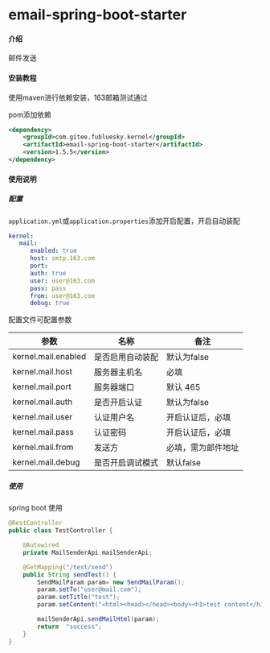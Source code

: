 # email-spring-boot-starter

#### 介绍
邮件发送

#### 安装教程
使用maven进行依赖安装，163邮箱测试通过

pom添加依赖

```xml
<dependency>
    <groupId>com.gitee.fubluesky.kernel</groupId>
    <artifactId>email-spring-boot-starter</artifactId>
    <version>1.5.5</version>
</dependency>
```

#### 使用说明

##### **配置**

```application.yml```或```application.properties```添加开启配置，开启自动装配

```yml
kernel:
   mail:
      enabled: true
      host: smtp.163.com
      port:
      auth: true
      user: user@163.com
      pass: pass
      from: user@163.com
      debug: true
```

配置文件可配置参数

| 参数                           | 名称                           | 备注                                     |
| ------------------------------ | ------------------------------ | ---------------------------------------- |
| kernel.mail.enabled             | 是否启用自动装配               | 默认为false                              |
| kernel.mail.host             | 服务器主机名                       | 必填 |
| kernel.mail.port        | 服务器端口                     | 默认 465 |
| kernel.mail.auth        | 是否开启认证                       | 默认为false |
| kernel.mail.user     | 认证用户名           | 开启认证后，必填 |
| kernel.mail.pass          | 认证密码                   | 开启认证后，必填 |
| kernel.mail.from     | 发送方                  | 必填，需为邮件地址                   |
| kernel.mail.debug         | 是否开启调试模式               | 默认false                                |

##### 使用

spring boot 使用

```java
@RestController
public class TestController {

    @Autowired
    private MailSenderApi mailSenderApi;

    @GetMapping("/test/send")
    public String sendTest() {
        SendMailParam param= new SendMailParam();
        param.setTo("user@mail.com");
        param.setTitle("test");
        param.setContent("<html><head></head><body><h1>test content</h1></body></html>");

        mailSenderApi.sendMailHtml(param);
        return  "success";
    }
}
```

